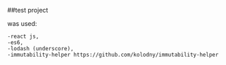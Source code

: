 ##test project

was used:

    -react js,
    -es6,
    -lodash (underscore),
    -immutability-helper https://github.com/kolodny/immutability-helper